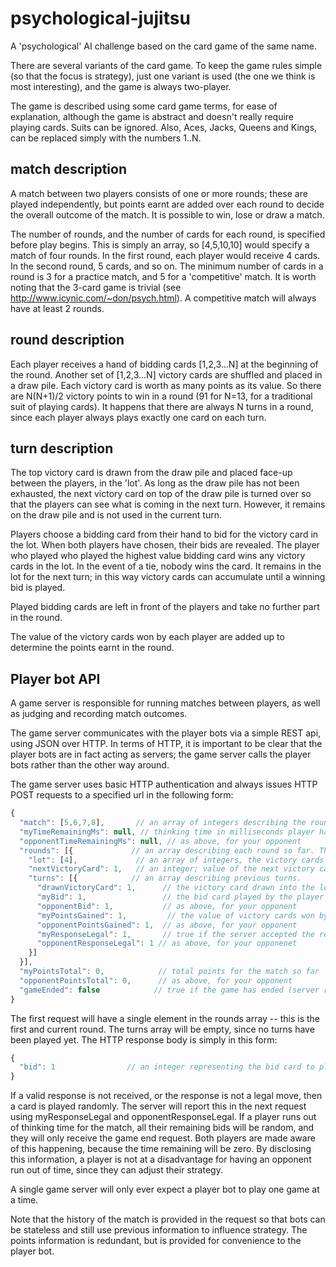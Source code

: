 psychological-jujitsu
=====================

A 'psychological' AI challenge based on the card game of the same name.

There are several variants of the card game. To keep the game rules simple (so that the focus is strategy), just one variant is used (the one we think is most interesting), and the game is always two-player.

The game is described using some card game terms, for ease of explanation, although the game is abstract and doesn't really require playing cards. Suits can be ignored. Also, Aces, Jacks, Queens and Kings, can be replaced simply with the numbers 1..N.

match description
-----------------

A match between two players consists of one or more rounds; these are played independently, but points earnt are added over each round to decide the overall outcome of the match. It is possible to win, lose or draw a match.

The number of rounds, and the number of cards for each round, is specified before play begins. This is simply an array, so [4,5,10,10] would specify a match of four rounds. In the first round, each player would receive 4 cards. In the second round, 5 cards, and so on. The minimum number of cards in a round is 3 for a practice match, and 5 for a 'competitive' match. It is worth noting that the 3-card game is trivial (see http://www.icynic.com/~don/psych.html). A competitive match will always have at least 2 rounds.

round description
-----------------

Each player receives a hand of bidding cards [1,2,3...N] at the beginning of the round. Another set of [1,2,3...N] victory cards are shuffled and placed in a draw pile. Each victory card is worth as many points as its value. So there are N(N+1)/2 victory points to win in a round (91 for N=13, for a traditional suit of playing cards). It happens that there are always N turns in a round, since each player always plays exactly one card on each turn.

turn description
----------------

The top victory card is drawn from the draw pile and placed face-up between the players, in the 'lot'. As long as the draw pile has not been exhausted, the next victory card on top of the draw pile is turned over so that the players can see what is coming in the next turn. However, it remains on the draw pile and is not used in the current turn.

Players choose a bidding card from their hand to bid for the victory card in the lot. When both players have chosen, their bids are revealed. The player who played who played the highest value bidding card wins any victory cards in the lot. In the event of a tie, nobody wins the card. It remains in the lot for the next turn; in this way victory cards can accumulate until a winning bid is played.

Played bidding cards are left in front of the players and take no further part in the round.

The value of the victory cards won by each player are added up to determine the points earnt in the round.

Player bot API
--------------

A game server is responsible for running matches between players, as well as judging and recording match outcomes.

The game server communicates with the player bots via a simple REST api, using JSON over HTTP. In terms of HTTP, it is important to be clear that the player bots are in fact acting as servers; the game server calls the player bots rather than the other way around.

The game server uses basic HTTP authentication and always issues HTTP POST requests to a specified url in the following form:

```javascript
{
  "match": [5,6,7,8],       // an array of integers describing the rounds planned for the match
  "myTimeRemainingMs": null, // thinking time in milliseconds player has left this match; null if unlimited.
  "opponentTimeRemainingMs": null, // as above, for your opponent
  "rounds": [{             // an array describing each round so far. The last array element is the current round.
    "lot": [4],             // an array of integers, the victory cards currently in the lot
    "nextVictoryCard": 1,   // an integer; value of the next victory card on the draw pile, null if all cards drawn 
    "turns": [{            // an array describing previous turns.
      "drawnVictoryCard": 1,      // the victory card drawn into the lot
      "myBid": 1,                 // the bid card played by the player
      "opponentBid": 1,           // as above, for your opponent
      "myPointsGained": 1,         // the value of victory cards won by your bot (0 if none) on this turn
      "opponentPointsGained": 1,  // as above, for your opponent
      "myResponseLegal": 1,       // true if the server accepted the response from your player bot that turn
      "opponentResponseLegal": 1 // as above, for your opponenet
    }]
  }],
  "myPointsTotal": 0,            // total points for the match so far
  "opponentPointsTotal": 0,      // as above, for your opponent
  "gameEnded": false            // true if the game has ended (server reserves right to end match early)
}
```

The first request will have a single element in the rounds array -- this is the first and current round. The turns array will be empty, since no turns have been played yet. The HTTP response body is simply in this form:

```javascript
{
  "bid": 1                // an integer representing the bid card to play (can be null only if gameEnded is true).
}
```

If a valid response is not received, or the response is not a legal move, then a card is played randomly. The server will report this in the next request using myResponseLegal and opponentResponseLegal. If a player runs out of thinking time for the match, all their remaining bids will be random, and they will only receive the game end request. Both players are made aware of this happening, because the time remaining will be zero. By disclosing this information, a player is not at a disadvantage for having an opponent run out of time, since they can adjust their strategy.

A single game server will only ever expect a player bot to play one game at a time.

Note that the history of the match is provided in the request so that bots can be stateless and still use previous information to influence strategy. The points information is redundant, but is provided for convenience to the player bot.
